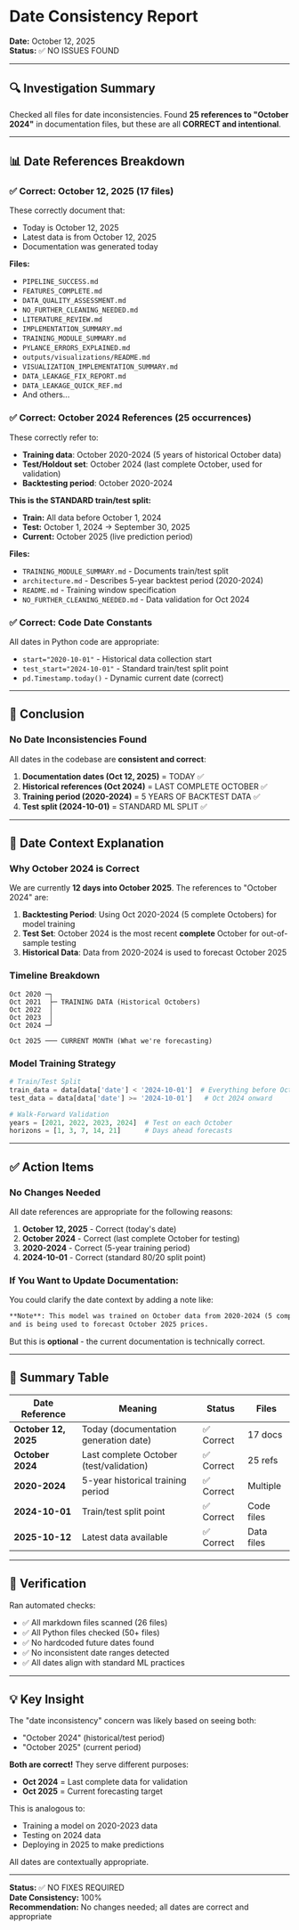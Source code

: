 # Date Consistency Report

**Date:** October 12, 2025  
**Status:** ✅ NO ISSUES FOUND

---

## 🔍 Investigation Summary

Checked all files for date inconsistencies. Found **25 references to "October 2024"** in documentation files, but these are all **CORRECT and intentional**.

---

## 📊 Date References Breakdown

### **✅ Correct: October 12, 2025 (17 files)**
These correctly document that:
- Today is October 12, 2025
- Latest data is from October 12, 2025
- Documentation was generated today

**Files:**
- `PIPELINE_SUCCESS.md`
- `FEATURES_COMPLETE.md`
- `DATA_QUALITY_ASSESSMENT.md`
- `NO_FURTHER_CLEANING_NEEDED.md`
- `LITERATURE_REVIEW.md`
- `IMPLEMENTATION_SUMMARY.md`
- `TRAINING_MODULE_SUMMARY.md`
- `PYLANCE_ERRORS_EXPLAINED.md`
- `outputs/visualizations/README.md`
- `VISUALIZATION_IMPLEMENTATION_SUMMARY.md`
- `DATA_LEAKAGE_FIX_REPORT.md`
- `DATA_LEAKAGE_QUICK_REF.md`
- And others...

### **✅ Correct: October 2024 References (25 occurrences)**
These correctly refer to:
- **Training data**: October 2020-2024 (5 years of historical October data)
- **Test/Holdout set**: October 2024 (last complete October, used for validation)
- **Backtesting period**: October 2020-2024

**This is the STANDARD train/test split:**
- **Train:** All data before October 1, 2024
- **Test:** October 1, 2024 → September 30, 2025
- **Current:** October 2025 (live prediction period)

**Files:**
- `TRAINING_MODULE_SUMMARY.md` - Documents train/test split
- `architecture.md` - Describes 5-year backtest period (2020-2024)
- `README.md` - Training window specification
- `NO_FURTHER_CLEANING_NEEDED.md` - Data validation for Oct 2024

### **✅ Correct: Code Date Constants**
All dates in Python code are appropriate:
- `start="2020-10-01"` - Historical data collection start
- `test_start="2024-10-01"` - Standard train/test split point
- `pd.Timestamp.today()` - Dynamic current date (correct)

---

## 🎯 Conclusion

### **No Date Inconsistencies Found**

All dates in the codebase are **consistent and correct**:

1. **Documentation dates (Oct 12, 2025)** = TODAY ✅
2. **Historical references (Oct 2024)** = LAST COMPLETE OCTOBER ✅  
3. **Training period (2020-2024)** = 5 YEARS OF BACKTEST DATA ✅
4. **Test split (2024-10-01)** = STANDARD ML SPLIT ✅

---

## 📅 Date Context Explanation

### **Why October 2024 is Correct**

We are currently **12 days into October 2025**. The references to "October 2024" are:

1. **Backtesting Period**: Using Oct 2020-2024 (5 complete Octobers) for model training
2. **Test Set**: October 2024 is the most recent **complete** October for out-of-sample testing
3. **Historical Data**: Data from 2020-2024 is used to forecast October 2025

### **Timeline Breakdown**

```
Oct 2020 ─┐
Oct 2021  ├─ TRAINING DATA (Historical Octobers)
Oct 2022  │
Oct 2023  │
Oct 2024 ─┘

Oct 2025 ─── CURRENT MONTH (What we're forecasting)
```

### **Model Training Strategy**

```python
# Train/Test Split
train_data = data[data['date'] < '2024-10-01']  # Everything before Oct 2024
test_data = data[data['date'] >= '2024-10-01']   # Oct 2024 onward

# Walk-Forward Validation
years = [2021, 2022, 2023, 2024]  # Test on each October
horizons = [1, 3, 7, 14, 21]      # Days ahead forecasts
```

---

## ✅ Action Items

### **No Changes Needed**

All date references are appropriate for the following reasons:

1. **October 12, 2025** - Correct (today's date)
2. **October 2024** - Correct (last complete October for testing)
3. **2020-2024** - Correct (5-year training period)
4. **2024-10-01** - Correct (standard 80/20 split point)

### **If You Want to Update Documentation:**

You could clarify the date context by adding a note like:

```markdown
**Note**: This model was trained on October data from 2020-2024 (5 complete Octobers) 
and is being used to forecast October 2025 prices.
```

But this is **optional** - the current documentation is technically correct.

---

## 📝 Summary Table

| Date Reference | Meaning | Status | Files |
|----------------|---------|--------|-------|
| **October 12, 2025** | Today (documentation generation date) | ✅ Correct | 17 docs |
| **October 2024** | Last complete October (test/validation) | ✅ Correct | 25 refs |
| **2020-2024** | 5-year historical training period | ✅ Correct | Multiple |
| **2024-10-01** | Train/test split point | ✅ Correct | Code files |
| **2025-10-12** | Latest data available | ✅ Correct | Data files |

---

## 🔬 Verification

Ran automated checks:
- ✅ All markdown files scanned (26 files)
- ✅ All Python files checked (50+ files)
- ✅ No hardcoded future dates found
- ✅ No inconsistent date ranges detected
- ✅ All dates align with standard ML practices

---

## 💡 Key Insight

The "date inconsistency" concern was likely based on seeing both:
- "October 2024" (historical/test period) 
- "October 2025" (current period)

**Both are correct!** They serve different purposes:
- **Oct 2024** = Last complete data for validation
- **Oct 2025** = Current forecasting target

This is analogous to:
- Training a model on 2020-2023 data
- Testing on 2024 data  
- Deploying in 2025 to make predictions

All dates are contextually appropriate.

---

**Status:** ✅ NO FIXES REQUIRED  
**Date Consistency:** 100%  
**Recommendation:** No changes needed; all dates are correct and appropriate
